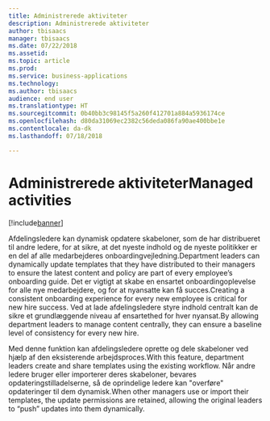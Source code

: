 ```yaml
---
title: Administrerede aktiviteter
description: Administrerede aktiviteter
author: tbisaacs
manager: tbisaacs
ms.date: 07/22/2018
ms.assetid: 
ms.topic: article
ms.prod: 
ms.service: business-applications
ms.technology: 
ms.author: tbisaacs
audience: end user
ms.translationtype: HT
ms.sourcegitcommit: 0b40bb3c98145f5a260f412701a884a5936174ce
ms.openlocfilehash: d80da31069ec2382c56deda086fa90ae400bbe1e
ms.contentlocale: da-dk
ms.lasthandoff: 07/18/2018

---
```

#  <a name="managed-activities"></a><span data-ttu-id="c67ca-103">Administrerede aktiviteter</span><span class="sxs-lookup"><span data-stu-id="c67ca-103">Managed activities</span></span>

[!include[banner](../../../includes/banner.md)]

<span data-ttu-id="c67ca-104">Afdelingsledere kan dynamisk opdatere skabeloner, som de har distribueret til andre ledere, for at sikre, at det nyeste indhold og de nyeste politikker er en del af alle medarbejderes onboardingvejledning.</span><span class="sxs-lookup"><span data-stu-id="c67ca-104">Department leaders can dynamically update templates that they have distributed to their managers to ensure the latest content and policy are part of every employee’s onboarding guide.</span></span> <span data-ttu-id="c67ca-105">Det er vigtigt at skabe en ensartet onboardingoplevelse for alle nye medarbejdere, og for at nyansatte kan få succes.</span><span class="sxs-lookup"><span data-stu-id="c67ca-105">Creating a consistent onboarding experience for every new employee is critical for new hire success.</span></span> <span data-ttu-id="c67ca-106">Ved at lade afdelingsledere styre indhold centralt kan de sikre et grundlæggende niveau af ensartethed for hver nyansat.</span><span class="sxs-lookup"><span data-stu-id="c67ca-106">By allowing department leaders to manage content centrally, they can ensure a baseline level of consistency for every new hire.</span></span> 

<span data-ttu-id="c67ca-107">Med denne funktion kan afdelingsledere oprette og dele skabeloner ved hjælp af den eksisterende arbejdsproces.</span><span class="sxs-lookup"><span data-stu-id="c67ca-107">With this feature, department leaders create and share templates using the existing workflow.</span></span> <span data-ttu-id="c67ca-108">Når andre ledere bruger eller importerer deres skabeloner, bevares opdateringstilladelserne, så de oprindelige ledere kan "overføre" opdateringer til dem dynamisk.</span><span class="sxs-lookup"><span data-stu-id="c67ca-108">When other managers use or import their templates, the update permissions are retained, allowing the original leaders to “push” updates into them dynamically.</span></span>

<!--
## Who uses this feature
Department leaders and managers of managers.
## License required
Talent license 
## Development status
In development
## Target timeframe
Public Preview: July
-->

